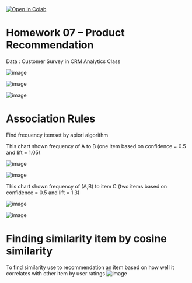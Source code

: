 <a href="https://colab.research.google.com/drive/1qQZZQGSXrf26TBgsHakngnbQ03lyV_i6#scrollTo=AsD2qJc2q9LF">
  <img src="https://colab.research.google.com/assets/colab-badge.svg" alt="Open In Colab"/>
</a>

# Homework 07 – Product Recommendation
Data : Customer Survey in CRM Analytics Class

![image](https://user-images.githubusercontent.com/78222887/122586941-7494c000-d087-11eb-83e6-864e152502fb.png)

![image](https://user-images.githubusercontent.com/78222887/122583528-8aa08180-d083-11eb-86ff-2fc3a2fc3d2c.png)

![image](https://user-images.githubusercontent.com/78222887/122587209-bfaed300-d087-11eb-86ad-bc251f69d1f6.png)

# Association Rules 

Find frequency itemset by apiori algorithm

This chart shown frequency of A to B (one item based on confidence = 0.5 and lift = 1.05)

![image](https://user-images.githubusercontent.com/78222887/122583594-9ee47e80-d083-11eb-852c-4a0ce53fd826.png)

![image](https://user-images.githubusercontent.com/78222887/122583629-aad04080-d083-11eb-9c41-e1a152d1c362.png)

This chart shown frequency of (A,B) to item C (two items based on confidence = 0.5 and lift = 1.3)

![image](https://user-images.githubusercontent.com/78222887/122583662-b6236c00-d083-11eb-9c6a-30aedd866720.png)

![image](https://user-images.githubusercontent.com/78222887/122583799-d5ba9480-d083-11eb-9f7e-23f09a244011.png)

# Finding similarity item by cosine similarity
To find similarity use to recommendation an item based on how well it correlates with other item by user ratings
![image](https://user-images.githubusercontent.com/78222887/122585658-eec44500-d085-11eb-958f-c3a7e38b39e9.png)

